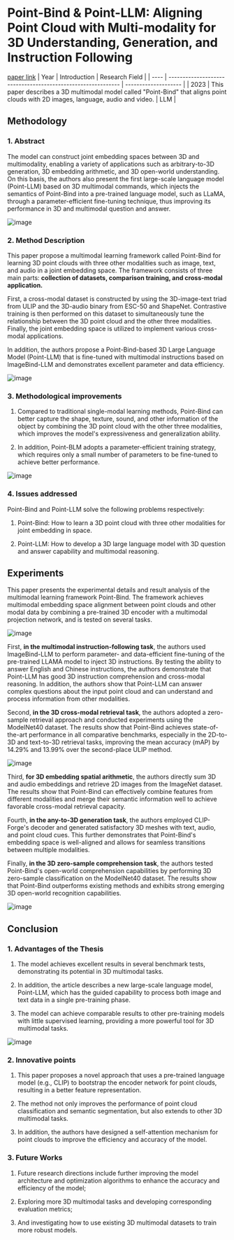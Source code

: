 # Point-Bind & Point-LLM: Aligning Point Cloud with Multi-modality for 3D Understanding, Generation, and Instruction Following
[paper link](https://arxiv.org/pdf/2309.00615) 
| Year | Introduction                                                         | Research Field                 |
| ---- | ------------------------------------------------------------ | -------------------- |
| 2023 | This paper describes a 3D multimodal model called "Point-Bind" that aligns point clouds with 2D images, language, audio and video.          | LLM         |

## Methodology

### 1. Abstract
The model can construct joint embedding spaces between 3D and multimodality, enabling a variety of applications such as arbitrary-to-3D generation, 3D embedding arithmetic, and 3D open-world understanding. On this basis, the authors also present the first large-scale language model (Point-LLM) based on 3D multimodal commands, which injects the semantics of Point-Bind into a pre-trained language model, such as LLaMA, through a parameter-efficient fine-tuning technique, thus improving its performance in 3D and multimodal question and answer.

![image](https://github.com/user-attachments/assets/8946b7aa-144e-45ae-a7a3-d3acbb4cd668)

### 2. Method Description 
This paper propose a multimodal learning framework called Point-Bind for learning 3D point clouds with three other modalities such as image, text, and audio in a joint embedding space. The framework consists of three main parts: **collection of datasets, comparison training, and cross-modal application.**

First, a cross-modal dataset is constructed by using the 3D-image-text triad from ULIP and the 3D-audio binary from ESC-50 and ShapeNet. Contrastive training is then performed on this dataset to simultaneously tune the relationship between the 3D point cloud and the other three modalities. Finally, the joint embedding space is utilized to implement various cross-modal applications.

In addition, the authors propose a Point-Bind-based 3D Large Language Model (Point-LLM) that is fine-tuned with multimodal instructions based on ImageBind-LLM and demonstrates excellent parameter and data efficiency.

![image](https://github.com/user-attachments/assets/10b5bb30-5a48-4b09-a6a5-9301d624b818)

### 3. Methodological improvements
  1. Compared to traditional single-modal learning methods, Point-Bind can better capture the shape, texture, sound, and other information of the object by combining the 3D point cloud with the other three modalities, which improves the model's expressiveness and generalization ability. 

  2. In addition, Point-BLM adopts a parameter-efficient training strategy, which requires only a small number of parameters to be fine-tuned to achieve better performance.

![image](https://github.com/user-attachments/assets/a95ecff1-d852-4ec9-a433-c8ca93acc081)

### 4. Issues addressed 
Point-Bind and Point-LLM solve the following problems respectively:

  1. Point-Bind: How to learn a 3D point cloud with three other modalities for joint embedding in space.
  
  2. Point-LLM: How to develop a 3D large language model with 3D question and answer capability and multimodal reasoning.

## Experiments
This paper presents the experimental details and result analysis of the multimodal learning framework Point-Bind. The framework achieves multimodal embedding space alignment between point clouds and other modal data by combining a pre-trained 3D encoder with a multimodal projection network, and is tested on several tasks.

![image](https://github.com/user-attachments/assets/2535897c-7ca7-423f-a4ad-17e5edf00c8c)

First, **in the multimodal instruction-following task**, the authors used ImageBind-LLM to perform parameter- and data-efficient fine-tuning of the pre-trained LLAMA model to inject 3D instructions. By testing the ability to answer English and Chinese instructions, the authors demonstrate that Point-LLM has good 3D instruction comprehension and cross-modal reasoning. In addition, the authors show that Point-LLM can answer complex questions about the input point cloud and can understand and process information from other modalities.

Second, **in the 3D cross-modal retrieval task**, the authors adopted a zero-sample retrieval approach and conducted experiments using the ModelNet40 dataset. The results show that Point-Bind achieves state-of-the-art performance in all comparative benchmarks, especially in the 2D-to-3D and text-to-3D retrieval tasks, improving the mean accuracy (mAP) by 14.29% and 13.99% over the second-place ULIP method.

![image](https://github.com/user-attachments/assets/c42e1b98-66e7-4cc1-bcc2-c16e6e832591)

Third, **for 3D embedding spatial arithmetic**, the authors directly sum 3D and audio embeddings and retrieve 2D images from the ImageNet dataset. The results show that Point-Bind can effectively combine features from different modalities and merge their semantic information well to achieve favorable cross-modal retrieval capacity.

Fourth, **in the any-to-3D generation task**, the authors employed CLIP-Forge's decoder and generated satisfactory 3D meshes with text, audio, and point cloud cues. This further demonstrates that Point-Bind's embedding space is well-aligned and allows for seamless transitions between multiple modalities.

Finally, **in the 3D zero-sample comprehension task**, the authors tested Point-Bind's open-world comprehension capabilities by performing 3D zero-sample classification on the ModelNet40 dataset. The results show that Point-Bind outperforms existing methods and exhibits strong emerging 3D open-world recognition capabilities.  

![image](https://github.com/user-attachments/assets/733048a9-9861-41c2-abdb-b17d7d3fc44b)

## Conclusion

### 1. Advantages of the Thesis
  1. The model achieves excellent results in several benchmark tests, demonstrating its potential in 3D multimodal tasks.
  
  2. In addition, the article describes a new large-scale language model, Point-LLM, which has the guided capability to process both image and text data in a single pre-training phase.
 
  3. The model can achieve comparable results to other pre-training models with little supervised learning, providing a more powerful tool for 3D multimodal tasks.

![image](https://github.com/user-attachments/assets/2958636a-71d3-45cc-9951-4278c8eea985)

### 2. Innovative points
  1. This paper proposes a novel approach that uses a pre-trained language model (e.g., CLIP) to bootstrap the encoder network for point clouds, resulting in a better feature representation.
  
  2. The method not only improves the performance of point cloud classification and semantic segmentation, but also extends to other 3D multimodal tasks.
  
  3. In addition, the authors have designed a self-attention mechanism for point clouds to improve the efficiency and accuracy of the model.
 
### 3. Future Works
  1. Future research directions include further improving the model architecture and optimization algorithms to enhance the accuracy and efficiency of the model;
  
  2. Exploring more 3D multimodal tasks and developing corresponding evaluation metrics;
  
  3. And investigating how to use existing 3D multimodal datasets to train more robust models.
